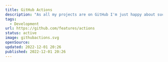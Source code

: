 ```yaml
---
title: GitHub Actions
description: "As all my projects are on GitHub I'm just happy about such a simple solution for automation."
tags:
  - Development
url: https://github.com/features/actions
status: active
image: githubactions.svg
openSource:
updated: 2022-12-01 20:26
published: 2022-12-01 20:26
---
```

